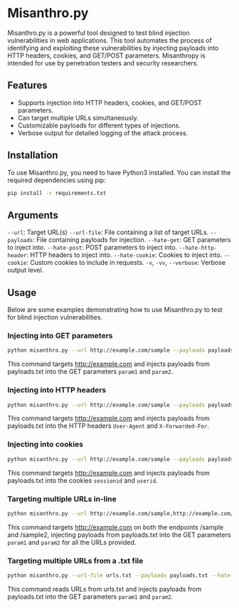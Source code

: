 # Misanthro.py

Misanthro.py is a powerful tool designed to test blind injection vulnerabilities in web applications. This tool automates the process of identifying and exploiting these vulnerabilities by injecting payloads into HTTP headers, cookies, and GET/POST parameters. Misanthropy is intended for use by penetration testers and security researchers.

## Features
- Supports injection into HTTP headers, cookies, and GET/POST parameters.
- Can target multiple URLs simultaneously.
- Customizable payloads for different types of injections.
- Verbose output for detailed logging of the attack process.

## Installation
To use Misanthro.py, you need to have Python3 installed. You can install the required dependencies using pip:

```bash
pip install -r requirements.txt
```

## Arguments
`--url`: Target URL(s)
`--url-file`: File containing a list of target URLs.
`--payloads`: File containing payloads for injection.
`--hate-get`: GET parameters to inject into.
`--hate-post`: POST parameters to inject into.
`--hate-http-header`: HTTP headers to inject into.
`--hate-cookie`: Cookies to inject into.
`--cookie`: Custom cookies to include in requests.
`-v`, `-vv`, `--verbose`: Verbose output level.

## Usage
Below are some examples demonstrating how to use Misanthro.py to test for blind injection vulnerabilities.

### Injecting into GET parameters
```bash
python misanthro.py --url http://example.com/sample --payloads payloads.txt --hate-get param1,param2 -vv
```
This command targets http://example.com and injects payloads from payloads.txt into the GET parameters `param1` and `param2`.

### Injecting into HTTP headers
```bash
python misanthro.py --url http://example.com/sample --payloads payloads.txt --hate-http-header User-Agent,X-Forwarded-For -vv
```
This command targets http://example.com and injects payloads from payloads.txt into the HTTP headers `User-Agent` and `X-Forwarded-For`.

### Injecting into cookies
```bash
python misanthro.py --url http://example.com/sample --payloads payloads.txt --hate-cookie sessionid,userid -vv
```
This command targets http://example.com and injects payloads from payloads.txt into the cookies `sessionid` and `userid`.

### Targeting multiple URLs in-line
```bash
python misanthro.py --url http://example.com/sample,http://example.com/sample2 --payloads payloads.txt --hate-get param1,param2 -vv
```
This command targets http://example.com on both the endpoints /sample and /sample2, injecting payloads from payloads.txt into the GET parameters `param1` and `param2` for all the URLs provided.

### Targeting multiple URLs from a .txt file
```bash
python misanthro.py --url-file urls.txt --payloads payloads.txt --hate-get param1,param2 -vv
```
This command reads URLs from urls.txt and injects payloads from payloads.txt into the GET parameters `param1` and `param2`.
